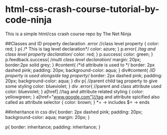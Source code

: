 # html-css-crash-course-tutorial-by-code-ninja
This is a simple html/css crash course repo by The Net Ninja



##Classes and ID property declaration
.error //class level property
{
    color: red;
}
p{    /* This is tag level declaration*/
    color: azure;
}
p.error{ /*tag and class level property declaration*/
    color: red;
}
p.success{
    color: green;
}
p.feedback.success{ /*multi class level declaration*/
    margin: 20px;
    border:2px solid grey;
}
#content{                   /*id attribute is used to */
    border: 2px dashed pink;
    padding: 20px;
    background-color: aqua;
}
div#content{                /*ID property is used alongside tag property*/
    border: 2px dashed pink;
    padding: 20px;
    background-color: aqua;
}
div p{   //parent child tag property to give some styling
    color: blueviolet;
}
div .error{ //parent and class attribute used
    color: blueviolet;
}
a[href] //tag and attribute related styling
{
    color: yellowgreen;
}
a[href="www.google.com"]//tag and attribute spicified also called as attribute selector
{
    color: brown;
}
*= -> includes
$= -> ends


##inheritance in css
div{
    border: 2px dashed pink;
    padding: 20px;
    background-color: aqua;
    margin: 20px; 
}

p{
    border: inheritance;
    padding: inheritance;
}

